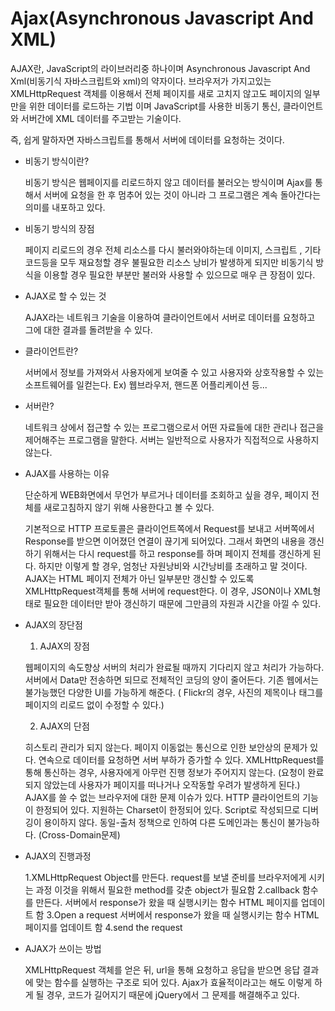 Ajax(Asynchronous Javascript And XML)
====

  AJAX란, JavaScript의 라이브러리중 하나이며 Asynchronous Javascript And Xml(비동기식 자바스크립트와 xml)의 약자이다. 브라우저가 가지고있는 XMLHttpRequest 객체를 이용해서 전체 페이지를 새로 고치지 않고도 페이지의 일부만을 위한 데이터를 로드하는 기법 이며 JavaScript를 사용한 비동기 통신, 클라이언트와 서버간에 XML 데이터를 주고받는 기술이다.

  즉, 쉽게 말하자면 자바스크립트를 통해서 서버에 데이터를 요청하는 것이다.
  
  - 비동기 방식이란?

    비동기 방식은 웹페이지를 리로드하지 않고 데이터를 불러오는 방식이며 Ajax를 통해서 서버에 요청을 한 후 멈추어 있는 것이 아니라 그 프로그램은 계속 돌아간다는 의미를 내포하고 있다.
    
  - 비동기 방식의 장점

    페이지 리로드의 경우 전체 리소스를 다시 불러와야하는데 이미지, 스크립트 , 기타 코드등을 모두 재요청할 경우 불필요한 리소스 낭비가 발생하게 되지만 
    비동기식 방식을 이용할 경우 필요한 부분만 불러와 사용할 수 있으므로 매우 큰 장점이 있다.
    
  - AJAX로 할 수 있는 것

    AJAX라는 네트워크 기술을 이용하여 클라이언트에서 서버로 데이터를 요청하고 그에 대한 결과를 돌려받을 수 있다.

  - 클라이언트란?

    서버에서 정보를 가져와서 사용자에게 보여줄 수 있고 사용자와 상호작용할 수 있는 소프트웨어를 일컫는다.
    Ex) 웹브라우저, 핸드폰 어플리케이션 등...

  - 서버란?
  
    네트워크 상에서 접근할 수 있는 프로그램으로서 어떤 자료들에 대한 관리나 접근을 제어해주는 프로그램을 말한다. 서버는 일반적으로 사용자가 직접적으로 사용하지 않는다.

  - AJAX를 사용하는 이유
  
    단순하게 WEB화면에서 무언가 부르거나 데이터를 조회하고 싶을 경우, 페이지 전체를 새로고침하지 않기 위해 사용한다고 볼 수 있다.

    기본적으로 HTTP 프로토콜은 클라이언트쪽에서 Request를 보내고 서버쪽에서 Response를 받으면 이어졌던 연결이 끊기게 되어있다. 
    그래서 화면의 내용을 갱신하기 위해서는 다시 request를 하고 response를 하며 페이지 전체를 갱신하게 된다. 하지만 이렇게 할 경우, 엄청난 자원낭비와 시간낭비를 초래하고 말 것이다.
    AJAX는 HTML 페이지 전체가 아닌 일부분만 갱신할 수 있도록 XMLHttpRequest객체를 통해 서버에 request한다. 이 경우, JSON이나 XML형태로 필요한 데이터만 받아 갱신하기 때문에 그만큼의 자원과 시간을 아낄 수 있다.

  - AJAX의 장단점
  
    1. AJAX의 장점
    
      웹페이지의 속도향상
      서버의 처리가 완료될 때까지 기다리지 않고 처리가 가능하다.
      서버에서 Data만 전송하면 되므로 전체적인 코딩의 양이 줄어든다.
      기존 웹에서는 불가능했던 다양한 UI를 가능하게 해준다. ( Flickr의 경우, 사진의 제목이나 태그를 페이지의 리로드 없이 수정할 수 있다.)
      
    2. AJAX의 단점
    
      히스토리 관리가 되지 않는다.
      페이지 이동없는 통신으로 인한 보안상의 문제가 있다.
      연속으로 데이터를 요청하면 서버 부하가 증가할 수 있다.
      XMLHttpRequest를 통해 통신하는 경우, 사용자에게 아무런 진행 정보가 주어지지 않는다. (요청이 완료되지 않았는데 사용자가 페이지를 떠나거나 오작동할 우려가 발생하게 된다.)
      AJAX를 쓸 수 없는 브라우저에 대한 문제 이슈가 있다.
      HTTP 클라이언트의 기능이 한정되어 있다.
      지원하는 Charset이 한정되어 있다.
      Script로 작성되므로 디버깅이 용이하지 않다.
      동일-출처 정책으로 인하여 다른 도메인과는 통신이 불가능하다. (Cross-Domain문제)
      
      
  - AJAX의 진행과정
  
    1.XMLHttpRequest Object를 만든다.
      request를 보낼 준비를 브라우저에게 시키는 과정
      이것을 위해서 필요한 method를 갖춘 object가 필요함
    2.callback 함수를 만든다.
      서버에서 response가 왔을 때 실행시키는 함수
      HTML 페이지를 업데이트 함
    3.Open a request
    서버에서 response가 왔을 때 실행시키는 함수
    HTML 페이지를 업데이트 함
    4.send the request
    
  - AJAX가 쓰이는 방법
  
    XMLHttpRequest 객체를 얻은 뒤, url을 통해 요청하고 응답을 받으면 응답 결과에 맞는 함수를 실행하는 구조로 되어 있다. 
    Ajax가 효율적이라고는 해도 이렇게 하게 될 경우, 코드가 길어지기 때문에 jQuery에서 그 문제를 해결해주고 있다.
